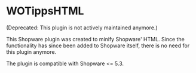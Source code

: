 # WOTippsHTML

(Deprecated: This plugin is not actively maintained anymore.)

This Shopware plugin was created to minify Shopware' HTML. Since the functionality has since been
added to Shopware itself, there is no need for this plugin anymore.

The plugin is compatible with Shopware <= 5.3.
